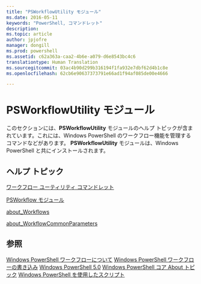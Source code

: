 ```yaml
---
title: "PSWorkflowUtility モジュール"
ms.date: 2016-05-11
keywords: "PowerShell, コマンドレット"
description: 
ms.topic: article
author: jpjofre
manager: dongill
ms.prod: powershell
ms.assetid: c62a363a-caa2-4b6e-a079-d6e8543bc4c6
translationtype: Human Translation
ms.sourcegitcommit: 03ac4b90d299b316194f1fa932e7dbf62d4b1c8e
ms.openlocfilehash: 62cb6e90637373791e66ad1f94af085de00e4666

---
```


# PSWorkflowUtility モジュール
このセクションには、**PSWorkflowUtility** モジュールのヘルプ トピックが含まれています。これには、Windows PowerShell のワークフロー機能を管理するコマンドなどがあります。 **PSWorkflowUtility** モジュールは、Windows PowerShell と共にインストールされます。

## ヘルプ トピック
[ワークフロー ユーティリティ コマンドレット](http://go.microsoft.com/fwlink/?LinkId=254141)

[PSWorkflow モジュール](PSWorkflow-Module.md)

[about_Workflows](https://technet.microsoft.com/en-us/library/f2897bdd-1b9d-4679-8b19-09840bd40a22)

[about_WorkflowCommonParameters](https://technet.microsoft.com/en-us/library/119f968e-618e-439c-b76c-cdd17e6df27c)

## 参照
[Windows PowerShell ワークフローについて](https://technet.microsoft.com/en-us/library/jj134242.aspx)
[Windows PowerShell ワークフローの書き込み](https://technet.microsoft.com/en-us/library/jj574157.aspx)
[Windows PowerShell 5.0](../core-modules/Windows-PowerShell-5.0.md)
[Windows PowerShell コア About トピック](../core-modules/Windows-PowerShell-Core-About-Topics.md)
[Windows PowerShell を使用したスクリプト](../../getting-started/fundamental/Scripting-with-Windows-PowerShell.md)




<!--HONumber=Aug16_HO3-->


